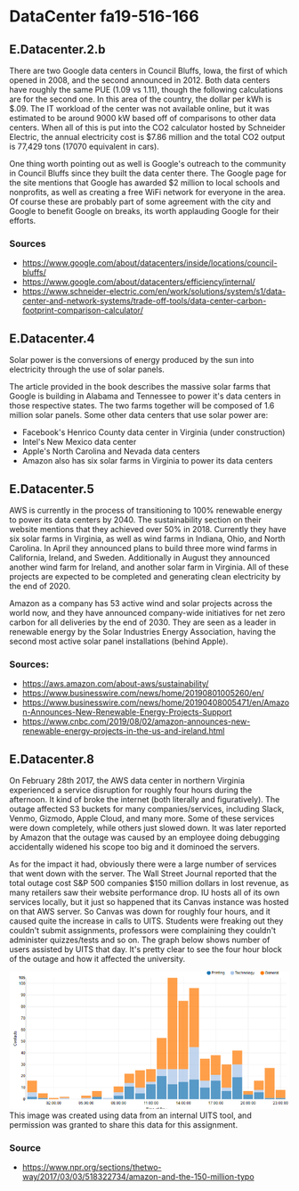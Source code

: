 # DataCenter fa19-516-166

## E.Datacenter.2.b

There are two Google data centers in Council Bluffs, Iowa, the first of
which opened in 2008, and the second announced in 2012. Both data
centers have roughly the same PUE (1.09 vs 1.11), though the following
calculations are for the second one. In this area of the country, the
dollar per kWh is $.09. The IT workload of the center was not available
online, but it was estimated to be around 9000 kW based off of
comparisons to other data centers. When all of this is put into the CO2
calculator hosted by Schneider Electric, the annual electricity cost is
$7.86 million and the total CO2 output is 77,429 tons (17070 equivalent
in cars).

One thing worth pointing out as well is Google's outreach to the
community in Council Bluffs since they built the data center there. The
Google page for the site mentions that Google has awarded $2 million to
local schools and nonprofits, as well as creating a free WiFi network
for everyone in the area. Of course these are probably part of some
agreement with the city and Google to benefit Google on breaks, its
worth applauding Google for their efforts.

### Sources

* <https://www.google.com/about/datacenters/inside/locations/council-bluffs/>
* <https://www.google.com/about/datacenters/efficiency/internal/>
* <https://www.schneider-electric.com/en/work/solutions/system/s1/data-center-and-network-systems/trade-off-tools/data-center-carbon-footprint-comparison-calculator/>

## E.Datacenter.4

Solar power is the conversions of energy produced by the sun into
electricity through the use of solar panels.

The article provided in the book describes the massive solar farms that
Google is building in Alabama and Tennessee to power it's data centers
in those respective states. The two farms together will be composed of
1.6 million solar panels. Some other data centers that use solar power
are:

* Facebook's Henrico County data center in Virginia (under construction)
* Intel's New Mexico data center
* Apple's North Carolina and Nevada data centers
* Amazon also has six solar farms in Virginia to power its data centers

## E.Datacenter.5

AWS is currently in the process of transitioning to 100% renewable
energy to power its data centers by 2040. The sustainability section on
their website mentions that they achieved over 50% in 2018. Currently
they have six solar farms in Virginia, as well as wind farms in Indiana,
Ohio, and North Carolina. In April they announced plans to build three
more wind farms in California, Ireland, and Sweden. Additionally in
August they announced another wind farm for Ireland, and another solar
farm in Virginia. All of these projects are expected to be completed and
generating clean electricity by the end of 2020.

Amazon as a company has 53 active wind and solar projects across the
world now, and they have announced company-wide initiatives for net zero
carbon for all deliveries by the end of 2030. They are seen as a leader
in renewable energy by the Solar Industries Energy Association, having
the second most active solar panel installations (behind Apple).

### Sources:

* <https://aws.amazon.com/about-aws/sustainability/>
* <https://www.businesswire.com/news/home/20190801005260/en/>
* <https://www.businesswire.com/news/home/20190408005471/en/Amazon-Announces-New-Renewable-Energy-Projects-Support>
* <https://www.cnbc.com/2019/08/02/amazon-announces-new-renewable-energy-projects-in-the-us-and-ireland.html>

## E.Datacenter.8

On February 28th 2017, the AWS data center in northern Virginia
experienced a service disruption for roughly four hours during the
afternoon. It kind of broke the internet (both literally and
figuratively). The outage affected S3 buckets for many
companies/services, including Slack, Venmo, Gizmodo, Apple Cloud, and
many more. Some of these services were down completely, while others
just slowed down. It was later reported by Amazon that the outage was
caused by an employee doing debugging accidentally widened his scope too
big and it dominoed the servers.

As for the impact it had, obviously there were a large number of
services that went down with the server. The Wall Street Journal
reported that the total outage cost S&P 500 companies $150 million
dollars in lost revenue, as many retailers saw their website performance
drop. IU hosts all of its own services locally, but it just so happened
that its Canvas instance was hosted on that AWS server. So Canvas was
down for roughly four hours, and it caused quite the increase in calls
to UITS. Students were freaking out they couldn't submit assignments,
professors were complaining they couldn't administer quizzes/tests and
so on. The graph below shows number of users assisted by UITS that day.
It's pretty clear to see the four hour block of the outage and how it
affected the university.

![AWS Outage Graph](images/awsoutagegraph.png)
This image was created using data from an internal UITS tool, 
and permission was granted to share this data for this assignment.

### Source 
* <https://www.npr.org/sections/thetwo-way/2017/03/03/518322734/amazon-and-the-150-million-typo>
